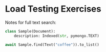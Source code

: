 # Load Testing Exercises





Notes for full text search:



```python
class Sample(Document):
    description: Indexed(str, pymongo.TEXT)

await Sample.find(Text("coffee")).to_list()
```

